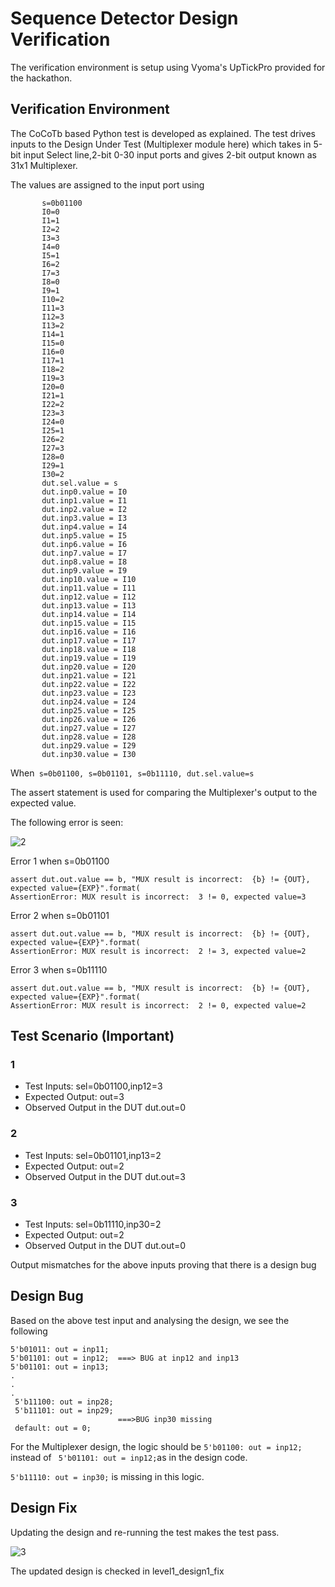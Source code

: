 # Sequence Detector Design Verification

The verification environment is setup using Vyoma's UpTickPro provided for the hackathon.



## Verification Environment
The CoCoTb based Python test is developed as explained. The test drives inputs to the Design Under Test (Multiplexer module here) which takes in 5-bit input Select line,2-bit 0-30 input ports and gives 2-bit output known as 31x1 Multiplexer.

The values are assigned to the input port using
```    
       s=0b01100
       I0=0
       I1=1
       I2=2
       I3=3
       I4=0
       I5=1
       I6=2
       I7=3
       I8=0
       I9=1
       I10=2
       I11=3
       I12=3
       I13=2
       I14=1
       I15=0
       I16=0
       I17=1
       I18=2
       I19=3
       I20=0
       I21=1
       I22=2
       I23=3
       I24=0
       I25=1
       I26=2
       I27=3
       I28=0
       I29=1
       I30=2
       dut.sel.value = s
       dut.inp0.value = I0
       dut.inp1.value = I1
       dut.inp2.value = I2
       dut.inp3.value = I3
       dut.inp4.value = I4
       dut.inp5.value = I5
       dut.inp6.value = I6
       dut.inp7.value = I7
       dut.inp8.value = I8
       dut.inp9.value = I9
       dut.inp10.value = I10 
       dut.inp11.value = I11
       dut.inp12.value = I12
       dut.inp13.value = I13
       dut.inp14.value = I14
       dut.inp15.value = I15
       dut.inp16.value = I16
       dut.inp17.value = I17
       dut.inp18.value = I18
       dut.inp19.value = I19
       dut.inp20.value = I20
       dut.inp21.value = I21
       dut.inp22.value = I22
       dut.inp23.value = I23
       dut.inp24.value = I24
       dut.inp25.value = I25
       dut.inp26.value = I26
       dut.inp27.value = I27
       dut.inp28.value = I28
       dut.inp29.value = I29
       dut.inp30.value = I30
```       
When``` s=0b01100,
        s=0b01101,
        s=0b11110,
        dut.sel.value=s```        
       
The assert statement is used for comparing the Multiplexer's output to the expected value.

The following error is seen:

![2](https://user-images.githubusercontent.com/59868949/180653622-def72a01-cd7f-4dec-9793-fa2782c38c89.png)

Error 1 when s=0b01100
```       
assert dut.out.value == b, "MUX result is incorrect:  {b} != {OUT}, expected value={EXP}".format(
AssertionError: MUX result is incorrect:  3 != 0, expected value=3
```
Error 2 when s=0b01101
```
assert dut.out.value == b, "MUX result is incorrect:  {b} != {OUT}, expected value={EXP}".format(
AssertionError: MUX result is incorrect:  2 != 3, expected value=2
``` 
Error 3 when s=0b11110
```
assert dut.out.value == b, "MUX result is incorrect:  {b} != {OUT}, expected value={EXP}".format(
AssertionError: MUX result is incorrect:  2 != 0, expected value=2
```
                     
## Test Scenario  (Important)
### 1
- Test Inputs: sel=0b01100,inp12=3
- Expected Output: out=3
- Observed Output in the DUT dut.out=0
### 2
- Test Inputs: sel=0b01101,inp13=2
- Expected Output: out=2
- Observed Output in the DUT dut.out=3
### 3
- Test Inputs: sel=0b11110,inp30=2
- Expected Output: out=2
- Observed Output in the DUT dut.out=0

Output mismatches for the above inputs proving that there is a design bug

## Design Bug
Based on the above test input and analysing the design, we see the following
```
5'b01011: out = inp11;
5'b01101: out = inp12;  ===> BUG at inp12 and inp13
5'b01101: out = inp13;  
.
.
.
 5'b11100: out = inp28;
 5'b11101: out = inp29;
                        ===>BUG inp30 missing
 default: out = 0;
```
For the Multiplexer design, the logic should be ```5'b01100: out = inp12; ```instead of ``` 5'b01101: out = inp12;```as in the design code.

```5'b11110: out = inp30;``` is missing in this logic.

## Design Fix
Updating the design and re-running the test makes the test pass.


![3](https://user-images.githubusercontent.com/59868949/180653626-ba12fba5-8903-4bb0-be6f-6d5b0219c1cb.png)

The updated design is checked in level1_design1_fix

